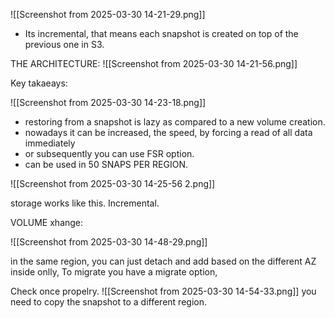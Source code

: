 ![[Screenshot from 2025-03-30 14-21-29.png]]
- Its incremental, that means each snapshot is created on top of the previous one in S3.

THE ARCHITECTURE:
![[Screenshot from 2025-03-30 14-21-56.png]]


Key takaeays:

![[Screenshot from 2025-03-30 14-23-18.png]]

- restoring from a snapshot is lazy as compared to a new volume creation.
- nowadays it can be increased, the speed, by forcing a read of all data immediately
- or subsequently you can use FSR option.
- can be used in 50 SNAPS PER REGION.


![[Screenshot from 2025-03-30 14-25-56 2.png]]

storage works like this. Incremental.

VOLUME xhange:

![[Screenshot from 2025-03-30 14-48-29.png]]

in the same region, you can just detach and add based on the different AZ inside onlly,
To migrate you have a migrate option,

Check once propelry.
![[Screenshot from 2025-03-30 14-54-33.png]]
you need to copy the snapshot to a different region.





